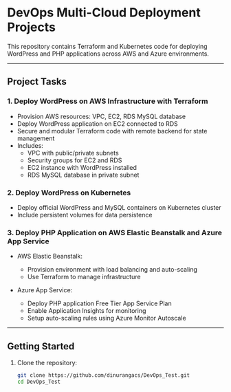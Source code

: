 # DevOps Multi-Cloud Deployment Projects

This repository contains Terraform and Kubernetes code for deploying WordPress and PHP applications across AWS and Azure environments.

---

## Project Tasks

### 1. Deploy WordPress on AWS Infrastructure with Terraform

- Provision AWS resources: VPC, EC2, RDS MySQL database
- Deploy WordPress application on EC2 connected to RDS
- Secure and modular Terraform code with remote backend for state management
- Includes:
  - VPC with public/private subnets
  - Security groups for EC2 and RDS
  - EC2 instance with WordPress installed
  - RDS MySQL database in private subnet

### 2. Deploy WordPress on Kubernetes

- Deploy official WordPress and MySQL containers on Kubernetes cluster
- Include persistent volumes for data persistence

### 3. Deploy PHP Application on AWS Elastic Beanstalk and Azure App Service

- AWS Elastic Beanstalk:
  - Provision environment with load balancing and auto-scaling
  - Use Terraform to manage infrastructure

- Azure App Service:
  - Deploy PHP application Free Tier App Service Plan
  - Enable Application Insights for monitoring 
  - Setup auto-scaling rules using Azure Monitor Autoscale


---

## Getting Started

1. Clone the repository:
   ```bash
   git clone https://github.com/dinurangacs/DevOps_Test.git
   cd DevOps_Test
